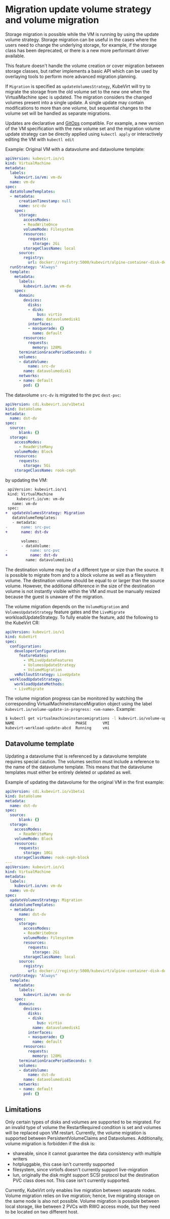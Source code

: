 # Migration update volume strategy and volume migration

Storage migration is possible while the VM is running by using the update volume strategy. Storage migration can be useful in the cases where the users need to change the underlying storage, for example, if the storage class has been deprecated, or there is a new more performant driver available.

This feature doesn't handle the volume creation or cover migration between storage classes, but rather implements a basic API which can be used by overlaying tools to perform more advanced migration planning.

If `Migration` is specified as `updateVolumesStrategy`, KubeVirt will try to migrate the storage from the old volume set to the new one when the VirtualMachine spec is updated. The migration considers the changed volumes present into a single update. A single update may contain modifications to more than one volume, but sequential changes to the volume set will be handled as separate migrations.

Updates are declarative and [GitOps](https://kubevirt.io/user-guide/cluster_admin/gitops/) compatible. For example, a new version of the VM specification with the new volume set and the migration volume update strategy can be directly applied using `kubectl apply` or interactively editing the VM with `kubectl edit`

Example:
Original VM with a datavolume and datavolume template:
```yaml
apiVersion: kubevirt.io/v1
kind: VirtualMachine
metadata:
  labels:
    kubevirt.io/vm: vm-dv
  name: vm-dv
spec:
  dataVolumeTemplates:
  - metadata:
      creationTimestamp: null
      name: src-dv
    spec:
      storage:
        accessModes:
        - ReadWriteOnce
        volumeMode: Filesystem
        resources:
          requests:
            storage: 2Gi
        storageClassName: local
      source:
        registry:
          url: docker://registry:5000/kubevirt/alpine-container-disk-demo:devel
  runStrategy: "Always"
  template:
    metadata:
      labels:
        kubevirt.io/vm: vm-dv
    spec:
      domain:
        devices:
          disks:
          - disk:
              bus: virtio
            name: datavolumedisk1
          interfaces:
          - masquerade: {}
            name: default
        resources:
          requests:
            memory: 128Mi
      terminationGracePeriodSeconds: 0
      volumes:
      - dataVolume:
          name: src-dv
        name: datavolumedisk1
      networks:
      - name: default
        pod: {}
```

The datavolume `src-dv` is migrated to the pvc `dest-pvc`:
```yaml
apiVersion: cdi.kubevirt.io/v1beta1
kind: DataVolume
metadata:
  name: dst-dv
spec:
  source:
      blank: {}
  storage:
    accessModes:
      - ReadWriteMany
    volumeMode: Block
    resources:
      requests:
        storage: 5Gi
    storageClassName: rook-ceph
```

by updating the VM:
```diff
 apiVersion: kubevirt.io/v1
 kind: VirtualMachine
     kubevirt.io/vm: vm-dv
   name: vm-dv
 spec:
+  updateVolumesStrategy: Migration
   dataVolumeTemplates:
   - metadata:
-      name: src-pvc
+      name: dst-dv

       volumes:
       - dataVolume:
-          name: src-pvc
+          name: dst-dv
         name: datavolumedisk1
```

The destination volume may be of a different type or size than the source. It is possible to migrate from and to a block volume as well as a filesystem volume.
The destination volume should be equal to or larger than the source volume. However, the additional difference in the size of the destination volume is not instantly visible within the VM and must be manually resized because the guest is unaware of the migration.

The volume migration depends on the `VolumeMigration` and `VolumesUpdateStrategy` feature gates and the `LiveMigrate` workloadUpdateStrategy. To fully enable the feature, add the following to the KubeVirt CR:
```yaml
apiVersion: kubevirt.io/v1
kind: KubeVirt
spec:
  configuration:
    developerConfiguration:
      featureGates:
        - VMLiveUpdateFeatures
        - VolumesUpdateStrategy
        - VolumeMigration
    vmRolloutStrategy: LiveUpdate
  workloadUpdateStrategy:
    workloadUpdateMethods:
    - LiveMigrate
```

The volume migration progress can be monitored by watching the corresponding VirtualMachineInstanceMigration object using the label `kubevirt.io/volume-update-in-progress: <vm-name>`. Example:
```bash
$ kubectl get virtualmachineinstancemigrations -l kubevirt.io/volume-update-in-progress: vmi` --watch=true
NAME                           PHASE       VMI
kubevirt-workload-update-abcd  Running     vmi
```

## Datavolume template

Updating a datavolume that is referenced by a datavolume template requires special caution. The volumes section must include a reference to the name of the datavolume template. This means that the datavolume templates must either be entirely deleted or updated as well.

Example of updating the datavolume for the original VM in the first example:
```yaml
apiVersion: cdi.kubevirt.io/v1beta1
kind: DataVolume
metadata:
  name: dst-dv
spec:
  source:
      blank: {}
  storage:
    accessModes:
      - ReadWriteMany
    volumeMode: Block
    resources:
      requests:
        storage: 10Gi
    storageClassName: rook-ceph-block
---
apiVersion: kubevirt.io/v1
kind: VirtualMachine
metadata:
  labels:
    kubevirt.io/vm: vm-dv
  name: vm-dv
spec:
  updateVolumesStrategy: Migration
  dataVolumeTemplates:
  - metadata:
      name: dst-dv
    spec:
      storage:
        accessModes:
        - ReadWriteOnce
        volumeMode: Filesystem
        resources:
          requests:
            storage: 2Gi
        storageClassName: local
      source:
        registry:
          url: docker://registry:5000/kubevirt/alpine-container-disk-demo:devel
  runStrategy: "Always"
  template:
    metadata:
      labels:
        kubevirt.io/vm: vm-dv
    spec:
      domain:
        devices:
          disks:
          - disk:
              bus: virtio
            name: datavolumedisk1
          interfaces:
          - masquerade: {}
            name: default
        resources:
          requests:
            memory: 128Mi
      terminationGracePeriodSeconds: 0
      volumes:
      - dataVolume:
          name: dst-dv
        name: datavolumedisk1
      networks:
      - name: default
        pod: {}
```

## Limitations

Only certain types of disks and volumes are supported to be migrated. For an invalid type of volume the RestartRequired condition is set and volumes will be replaced upon VM restart.
Currently, the volume migration is supported between PersistentVolumeClaims and Datavolumes.
Additionally, volume migration is forbidden if the disk is:
* shareable, since it cannot guarantee the data consistency with multiple writers
* hotpluggable, this case isn't currently supported
* filesystem, since virtiofs doesn't currently support live-migration
* lun, originally the disk might support SCSI protocol but the destination PVC class does not. This case isn't currently supported.

Currently, KubeVirt only enables live migration between separate nodes. Volume migration relies on live migration; hence, live migrating storage on the same node is also not possible. Volume migration is possible between local storage, like between 2 PVCs with RWO access mode, but they need to be located on two different host.

